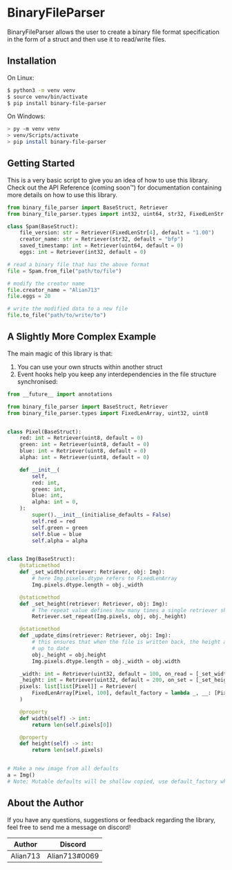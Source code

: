 # BinaryFileParser
BinaryFileParser allows the user to create a binary file format specification in the form of a struct and then use it to
read/write files.

## Installation

On Linux:
```sh
$ python3 -m venv venv
$ source venv/bin/activate
$ pip install binary-file-parser
```

On Windows:
```sh
> py -m venv venv
> venv/Scripts/activate
> pip install binary-file-parser
```

## Getting Started

This is a very basic script to give you an idea of how to use this library. Check out the API Reference (coming soon™) for documentation containing more details on how to use this library.

```py
from binary_file_parser import BaseStruct, Retriever
from binary_file_parser.types import int32, uint64, str32, FixedLenStr

class Spam(BaseStruct):
    file_version: str = Retriever(FixedLenStr[4], default = "1.00")
    creator_name: str = Retriever(str32, default = "bfp")
    saved_timestamp: int = Retriever(uint64, default = 0)
    eggs: int = Retriever(int32, default = 0)

# read a binary file that has the above format
file = Spam.from_file("path/to/file")

# modify the creator name
file.creator_name = "Alian713"
file.eggs = 20

# write the modified data to a new file
file.to_file("path/to/write/to")
```

## A Slightly More Complex Example
The main magic of this library is that:

1. You can use your own structs within another struct
2. Event hooks help you keep any interdependencies in the file structure synchronised:

```py
from __future__ import annotations

from binary_file_parser import BaseStruct, Retriever
from binary_file_parser.types import FixedLenArray, uint32, uint8


class Pixel(BaseStruct):
    red: int = Retriever(uint8, default = 0)
    green: int = Retriever(uint8, default = 0)
    blue: int = Retriever(uint8, default = 0)
    alpha: int = Retriever(uint8, default = 0)

    def __init__(
        self,
        red: int,
        green: int,
        blue: int,
        alpha: int = 0,
    ):
        super().__init__(initialise_defaults = False)
        self.red = red
        self.green = green
        self.blue = blue
        self.alpha = alpha


class Img(BaseStruct):
    @staticmethod
    def _set_width(retriever: Retriever, obj: Img):
        # here Img.pixels.dtype refers to FixedLenArray
        Img.pixels.dtype.length = obj._width

    @staticmethod
    def _set_height(retriever: Retriever, obj: Img):
        # The repeat value defines how many times a single retriever should read data
        Retriever.set_repeat(Img.pixels, obj, obj._height)

    @staticmethod
    def _update_dims(retriever: Retriever, obj: Img):
        # this ensures that when the file is written back, the height and width being written back to file are
        # up to date
        obj._height = obj.height
        Img.pixels.dtype.length = obj._width = obj.width

    _width: int = Retriever(uint32, default = 100, on_read = [_set_width], on_write = [_update_dims])
    _height: int = Retriever(uint32, default = 200, on_set = [_set_height])
    pixels: list[list[Pixel]] = Retriever(
        FixedLenArray[Pixel, 100], default_factory = lambda _, __: [Pixel(0, 0, 0) for _ in range(100)], repeat = 200
    )

    @property
    def width(self) -> int:
        return len(self.pixels[0])

    @property
    def height(self) -> int:
        return len(self.pixels)


# Make a new image from all defaults
a = Img()
# Note: Mutable defaults will be shallow copied, use default_factory when such is not intended
```

## About the Author

If you have any questions, suggestions or feedback regarding the library, feel free to send me a message on discord!

| Author   | Discord       |
|----------|---------------|
| Alian713 | Alian713#0069 |
